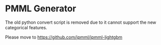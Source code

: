 PMML Generator 
==============

The old python convert script is removed due to it cannot support the new categorical features.

Please move to https://github.com/jpmml/jpmml-lightgbm
